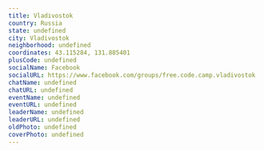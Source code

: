 ```yaml
---
title: Vladivostok
country: Russia
state: undefined
city: Vladivostok
neighborhood: undefined
coordinates: 43.115284, 131.885401
plusCode: undefined
socialName: Facebook
socialURL: https://www.facebook.com/groups/free.code.camp.vladivostok
chatName: undefined
chatURL: undefined
eventName: undefined
eventURL: undefined
leaderName: undefined
leaderURL: undefined
oldPhoto: undefined
coverPhoto: undefined
---
```

